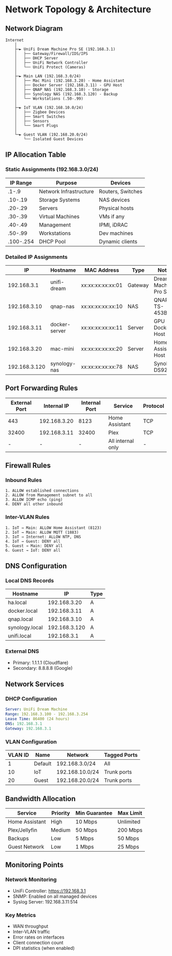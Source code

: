 # Network Topology & Architecture

## Network Diagram
```
Internet
    │
    ├─► UniFi Dream Machine Pro SE (192.168.3.1)
    │   ├── Gateway/Firewall/IDS/IPS
    │   ├── DHCP Server
    │   ├── UniFi Network Controller
    │   └── UniFi Protect (Cameras)
    │
    ├─► Main LAN (192.168.3.0/24)
    │   ├── Mac Mini (192.168.3.20) - Home Assistant
    │   ├── Docker Server (192.168.3.11) - GPU Host
    │   ├── QNAP NAS (192.168.3.10) - Storage
    │   ├── Synology NAS (192.168.3.120) - Backup
    │   └── Workstations (.50-.99)
    │
    ├─► IoT VLAN (192.168.10.0/24)
    │   ├── Zigbee Devices
    │   ├── Smart Switches
    │   ├── Sensors
    │   └── Smart Plugs
    │
    └─► Guest VLAN (192.168.20.0/24)
        └── Isolated Guest Devices
```

## IP Allocation Table

### Static Assignments (192.168.3.0/24)

| IP Range | Purpose | Devices |
|----------|---------|---------|
| .1-.9 | Network Infrastructure | Routers, Switches |
| .10-.19 | Storage Systems | NAS devices |
| .20-.29 | Servers | Physical hosts |
| .30-.39 | Virtual Machines | VMs if any |
| .40-.49 | Management | IPMI, iDRAC |
| .50-.99 | Workstations | Dev machines |
| .100-.254 | DHCP Pool | Dynamic clients |

### Detailed IP Assignments

| IP | Hostname | MAC Address | Type | Notes |
|----|----------|-------------|------|-------|
| 192.168.3.1 | unifi-dream | xx:xx:xx:xx:xx:01 | Gateway | Dream Machine Pro SE |
| 192.168.3.10 | qnap-nas | xx:xx:xx:xx:xx:10 | NAS | QNAP TS-453Be |
| 192.168.3.11 | docker-server | xx:xx:xx:xx:xx:11 | Server | GPU Docker Host |
| 192.168.3.20 | mac-mini | xx:xx:xx:xx:xx:20 | Server | Home Assistant Host |
| 192.168.3.120 | synology-nas | xx:xx:xx:xx:xx:78 | NAS | Synology DS920+ |

## Port Forwarding Rules

| External Port | Internal IP | Internal Port | Service | Protocol |
|---------------|-------------|---------------|---------|----------|
| 443 | 192.168.3.20 | 8123 | Home Assistant | TCP |
| 32400 | 192.168.3.11 | 32400 | Plex | TCP |
| - | - | - | All internal only | - |

## Firewall Rules

### Inbound Rules
```
1. ALLOW established connections
2. ALLOW from Management subnet to all
3. ALLOW ICMP echo (ping)
4. DENY all other inbound
```

### Inter-VLAN Rules
```
1. IoT → Main: ALLOW Home Assistant (8123)
2. IoT → Main: ALLOW MQTT (1883)
3. IoT → Internet: ALLOW NTP, DNS
4. IoT → Guest: DENY all
5. Guest → Main: DENY all
6. Guest → IoT: DENY all
```

## DNS Configuration

### Local DNS Records
| Hostname | IP | Type |
|----------|-----|------|
| ha.local | 192.168.3.20 | A |
| docker.local | 192.168.3.11 | A |
| qnap.local | 192.168.3.10 | A |
| synology.local | 192.168.3.120 | A |
| unifi.local | 192.168.3.1 | A |

### External DNS
- Primary: 1.1.1.1 (Cloudflare)
- Secondary: 8.8.8.8 (Google)

## Network Services

### DHCP Configuration
```yaml
Server: UniFi Dream Machine
Range: 192.168.3.100 - 192.168.3.254
Lease Time: 86400 (24 hours)
DNS: 192.168.3.1
Gateway: 192.168.3.1
```

### VLAN Configuration
| VLAN ID | Name | Network | Tagged Ports |
|---------|------|---------|--------------|
| 1 | Default | 192.168.3.0/24 | All |
| 10 | IoT | 192.168.10.0/24 | Trunk ports |
| 20 | Guest | 192.168.20.0/24 | Trunk ports |

## Bandwidth Allocation

| Service | Priority | Min Guarantee | Max Limit |
|---------|----------|---------------|-----------|
| Home Assistant | High | 10 Mbps | Unlimited |
| Plex/Jellyfin | Medium | 50 Mbps | 200 Mbps |
| Backups | Low | 5 Mbps | 50 Mbps |
| Guest Network | Low | 1 Mbps | 25 Mbps |

## Monitoring Points

### Network Monitoring
- UniFi Controller: https://192.168.3.1
- SNMP: Enabled on all managed devices
- Syslog Server: 192.168.3.11:514

### Key Metrics
- WAN throughput
- Inter-VLAN traffic
- Error rates on interfaces
- Client connection count
- DPI statistics (when enabled)